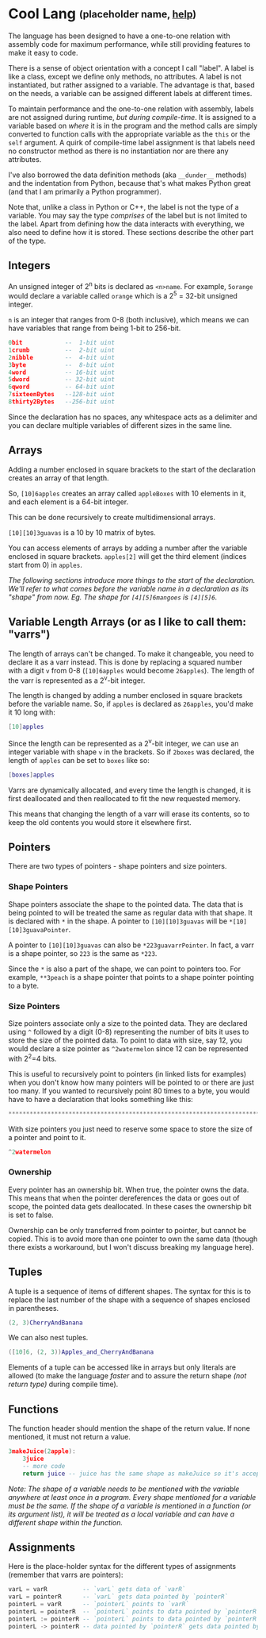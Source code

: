# Cool Lang <sub><sup>(placeholder name, [help](https://github.com/cubed-guy/cool-lang/discussions/6))</sup></sub>

The language has been designed to have a one-to-one relation with assembly code for maximum performance, while still providing features to make it easy to code.

There is a sense of object orientation with a concept I call "label". A label is like a class, except we define only methods, no attributes. A label is not instantiated, but rather assigned to a variable. The advantage is that, based on the needs, a variable can be assigned different labels at different times.

To maintain performance and the one-to-one relation with assembly, labels are not assigned during runtime, *but during compile-time*. It is assigned to a variable based on *where* it is in the program and the method calls are simply converted to function calls with the appropriate variable as the `this` or the `self` argument. A quirk of compile-time label assignment is that labels need no constructor method as there is no instantiation nor are there any attributes.

I've also borrowed the data definition methods (aka `__dunder__` methods) and the indentation from Python, because that's what makes Python great (and that I am primarily a Python programmer).

Note that, unlike a class in Python or C++, the label is not the type of a variable. You may say the type *comprises* of the label but is not limited to the label. Apart from defining how the data interacts with everything, we also need to define how it is stored. These sections describe the other part of the type.

## Integers

An unsigned integer of 2<sup>n</sup> bits is declared as `<n>name`. For example, `5orange` would declare a variable called `orange` which is a 2<sup>5</sup> = 32-bit unsigned integer.

`n` is an integer that ranges from 0-8 (both inclusive), which means we can have variables that range from being 1-bit to 256-bit.

```lua
0bit            --  1-bit uint
1crumb          --  2-bit uint
2nibble         --  4-bit uint
3byte           --  8-bit uint
4word           -- 16-bit uint
5dword          -- 32-bit uint
6qword          -- 64-bit uint
7sixteenBytes   --128-bit uint
8thirty2Bytes   --256-bit uint
```

Since the declaration has no spaces, any whitespace acts as a delimiter and you can declare multiple variables of different sizes in the same line.

## Arrays

Adding a number enclosed in square brackets to the start of the declaration creates an array of that length.

So, `[10]6apples` creates an array called `appleBoxes` with 10 elements in it, and each element is a 64-bit integer.

This can be done recursively to create multidimensional arrays.

`[10][10]3guavas` is a 10 by 10 matrix of bytes.

You can access elements of arrays by adding a number after the variable enclosed in square brackets. `apples[2]` will get the third element (indices start from 0) in `apples`.

*The following sections introduce more things to the start of the declaration. We'll refer to what comes before the variable name in a declaration as its "shape" from now. Eg. The shape for `[4][5]6mangoes` is `[4][5]6`.*

## Variable Length Arrays (or as I like to call them: "varrs")

The length of arrays can't be changed. To make it changeable, you need to declare it as a varr instead. This is done by replacing a squared number with a digit `v` from 0-8 (`[10]6apples` would become `26apples`). The length of the varr is represented as a 2<sup>v</sup>-bit integer.

The length is changed by adding a number enclosed in square brackets before the variable name. So, if `apples` is declared as `26apples`, you'd make it 10 long with:

```lua
[10]apples
```

Since the length can be represented as a 2<sup>v</sup>-bit integer, we can use an integer variable with shape `v` in the brackets. So if `2boxes` was declared, the length of `apples` can be set to `boxes` like so:

```lua
[boxes]apples
```

Varrs are dynamically allocated, and every time the length is changed, it is first deallocated and then reallocated to fit the new requested memory.

This means that changing the length of a varr will erase its contents, so to keep the old contents you would store it elsewhere first.

## Pointers

There are two types of pointers - shape pointers and size pointers.

### Shape Pointers

Shape pointers associate the shape to the pointed data. The data that is being pointed to will be treated the same as regular data with that shape. It is declared with `*` in the shape. A pointer to `[10][10]3guavas` will be `*[10][10]3guavaPointer`.

A pointer to `[10][10]3guavas` can also be `*223guavarrPointer`. In fact, a varr is a shape pointer, so `223` is the same as `*223`.

Since the `*` is also a part of the shape, we can point to pointers too. For example, `**3peach` is a shape pointer that points to a shape pointer pointing to a byte.

### Size Pointers

Size pointers associate only a size to the pointed data. They are declared using `^` followed by a digit (0-8) representing the number of bits it uses to store the size of the pointed data. To point to data with size, say 12, you would declare a size pointer as `^2watermelon` since 12 can be represented with 2<sup>2</sup>=4 bits.

This is useful to recursively point to pointers (in linked lists for examples) when you don't know how many pointers will be pointed to or there are just too many. If you wanted to recursively point 80 times to a byte, you would have to have a declaration that looks something like this:

```lua
********************************************************************************3watermelon
```

With size pointers you just need to reserve some space to store the size of a pointer and point to it.

```lua
^2watermelon
```

### Ownership

Every pointer has an ownership bit. When true, the pointer owns the data. This means that when the pointer dereferences the data or goes out of scope, the pointed data gets deallocated. In these cases the ownership bit is set to false.

Ownership can be only transferred from pointer to pointer, but cannot be copied. This is to avoid more than one pointer to own the same data (though there exists a workaround, but I won't discuss breaking my language here).

## Tuples

A tuple is a sequence of items of different shapes. The syntax for this is to replace the last number of the shape with a sequence of shapes enclosed in parentheses.

```lua
(2, 3)CherryAndBanana
```

We can also nest tuples.

```lua
([10]6, (2, 3))Apples_and_CherryAndBanana
```

Elements of a tuple can be accessed like in arrays but only literals are allowed (to make the language _faster_ and to assure the return shape _(not return type)_ during compile time).

## Functions

The function header should mention the shape of the return value. If none mentioned, it must not return a value.

```lua
3makeJuice(2apple):
	3juice
	-- more code
	return juice -- juice has the same shape as makeJuice so it's accepted
```

_Note: The shape of a variable needs to be mentioned with the variable anywhere at least once in a program. Every shape mentioned for a variable must be the same. If the shape of a variable is mentioned in a function (or its argument list), it will be treated as a local variable and can have a different shape within the function._

## Assignments

Here is the place-holder syntax for the different types of assignments (remember that varrs are pointers):

```sql
varL = varR          -- `varL` gets data of `varR`
varL = pointerR      -- `varL` gets data pointed by `pointerR`
pointerL = varR      -- `pointerL` points to `varR`
pointerL = pointerR  -- `pointerL` points to data pointed by `pointerR`
pointerL := pointerR -- `pointerL` points to data pointed by `pointerR` and is its new owner if `pointerR` was
pointerL -> pointerR -- data pointed by `pointerR` gets data pointed by `pointerL`
```
